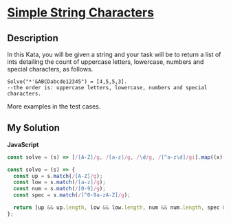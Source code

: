 # [Simple String Characters](https://www.codewars.com/kata/5a29a0898f27f2d9c9000058)

## Description

In this Kata, you will be given a string and your task will be to return a list of ints detailing the count of uppercase letters, lowercase, numbers and special characters, as follows.

```
Solve("*'&ABCDabcde12345") = [4,5,5,3].
--the order is: uppercase letters, lowercase, numbers and special characters.
```

More examples in the test cases.

## My Solution

**JavaScript**

```js
const solve = (s) => [/[A-Z]/g, /[a-z]/g, /\d/g, /[^a-z\d]/gi].map((x) => (s.match(x) || []).length);
```

```js
const solve = (s) => {
  const up = s.match(/[A-Z]/g);
  const low = s.match(/[a-z]/g);
  const num = s.match(/[0-9]/g);
  const spec = s.match(/[^0-9a-zA-Z]/g);

  return [up && up.length, low && low.length, num && num.length, spec && spec.length];
};
```
